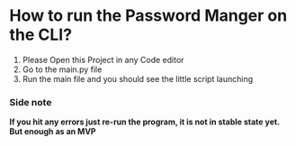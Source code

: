 # How to run the Password Manger on the CLI?

1. Please Open this Project in any Code editor 
2. Go to the main.py file
3. Run the main file and you should see the little script launching

### Side note

**If you hit any errors just re-run the program, it is not in stable state yet. But enough as an MVP** 
